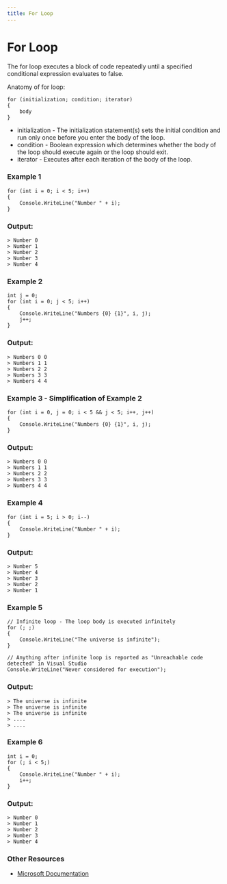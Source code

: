 ```yaml
---
title: For Loop
---
```


# For Loop

The for loop executes a block of code repeatedly until a specified conditional expression evaluates to false.

Anatomy of for loop:
```
for (initialization; condition; iterator)
{
    body
}
```

- initialization - The initialization statement(s) sets the initial condition and run only once before you enter the body of the loop.
- condition      - Boolean expression which determines whether the body of the loop should execute again or the loop should exit.
- iterator       - Executes after each iteration of the body of the loop.

### Example 1
```
for (int i = 0; i < 5; i++)
{
    Console.WriteLine("Number " + i);
}
```

### Output:
```
> Number 0
> Number 1
> Number 2
> Number 3
> Number 4
```

### Example 2
```
int j = 0;
for (int i = 0; j < 5; i++)
{
    Console.WriteLine("Numbers {0} {1}", i, j);
    j++;
}
```

### Output:
```
> Numbers 0 0
> Numbers 1 1
> Numbers 2 2
> Numbers 3 3
> Numbers 4 4
```

### Example 3 - Simplification of Example 2
```
for (int i = 0, j = 0; i < 5 && j < 5; i++, j++)
{
    Console.WriteLine("Numbers {0} {1}", i, j);
}
```

### Output:
```
> Numbers 0 0
> Numbers 1 1
> Numbers 2 2
> Numbers 3 3
> Numbers 4 4
```

### Example 4
```
for (int i = 5; i > 0; i--)
{
    Console.WriteLine("Number " + i);
}
```

### Output:
```
> Number 5
> Number 4
> Number 3
> Number 2
> Number 1
```

### Example 5
```
// Infinite loop - The loop body is executed infinitely
for (; ;)
{
    Console.WriteLine("The universe is infinite");
}

// Anything after infinite loop is reported as "Unreachable code detected" in Visual Studio
Console.WriteLine("Never considered for execution");
```
### Output:
```
> The universe is infinite
> The universe is infinite
> The universe is infinite
> ....
> ....
```

### Example 6
```
int i = 0;
for (; i < 5;)
{
    Console.WriteLine("Number " + i);
    i++;
}
```
### Output:
```
> Number 0
> Number 1
> Number 2
> Number 3
> Number 4
```

### Other Resources
- [Microsoft Documentation](https://docs.microsoft.com/en-us/dotnet/csharp/language-reference/keywords/for)